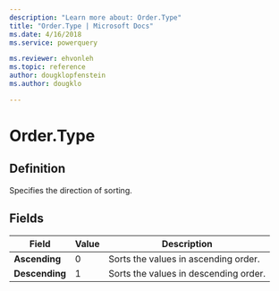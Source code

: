 ```yaml
---
description: "Learn more about: Order.Type"
title: "Order.Type | Microsoft Docs"
ms.date: 4/16/2018
ms.service: powerquery

ms.reviewer: ehvonleh
ms.topic: reference
author: dougklopfenstein
ms.author: dougklo

---
```

# Order.Type

## Definition

Specifies the direction of sorting.

## Fields

|Field|Value|Description|
| ------- | --- | ----------- |
|**Ascending**|0|Sorts the values in ascending order.|
|**Descending**|1|Sorts the values in descending order.|
